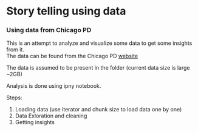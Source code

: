 # Story telling using data
### Using data from Chicago PD

This is an attempt to analyze and visualize some data to get some insights from it.<br>
The data can be found from the Chicago PD [website](https://data.cityofchicago.org/Public-Safety/Crimes-2001-to-present-Dashboard/5cd6-ry5g)

The data is assumed to be present in the folder (current data size is large ~2GB)

Analysis is done using ipny notebook.

Steps:
1. Loading data (use iterator and chunk size to load data one by one)
1. Data Exloration and cleaning
1. Getting insights


